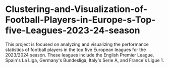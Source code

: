 # Clustering-and-Visualization-of-Football-Players-in-Europe-s-Top-five-Leagues-2023-24-season
This project is focused on analyzing and visualizing the performance statistics of football players in the top five European leagues for the 2023/2024 season. These leagues include the English Premier League, Spain's La Liga, Germany's Bundesliga, Italy's Serie A, and France's Ligue 1.
